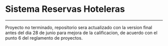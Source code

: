 # Sistema Reservas Hoteleras
***
Proyecto no terminado, repositorio sera actualizado con la version final antes del dia 28 de junio para mejora de la calificacion, de acuerdo con el punto 6 del reglamento de proyectos.